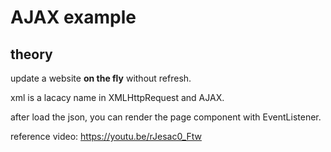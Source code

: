 # AJAX example

## theory

update a website **on the fly** without refresh.

xml is a lacacy name in XMLHttpRequest and AJAX.

after load the json, you can render the page component with EventListener.

reference video: https://youtu.be/rJesac0_Ftw
